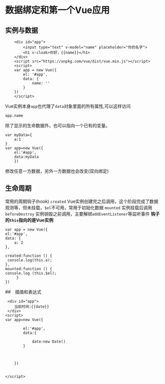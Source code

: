
# 数据绑定和第一个Vue应用


## 实例与数据
```
    <div id="app">
        <input type="text" v-model="name" placeholder="你的名字">
        <h1 v-cloak>你好，{{name}}</h1>
    </div>
    <script src="https://unpkg.com/vue/dist/vue.min.js"></script>
    <script>
    var app = new Vue({
        el: '#app',
        data: {
            name: ''
        }
    })
    </script>
```

Vue实例本身`app`也代理了`data`对象里面的所有属性,可以这样访问
```
app.name
```

除了显示的生命数据外，也可以指向一个已有的变量。
```
var myData={
    a:1
}
var app=new Vue({
    el:'#app',
    data:myData
    })
```
修改任意一方数据，另外一方数据也会改变(双向绑定)


## 生命周期

常用的周期钩子(hook)
`created` Vue实例创建完之后调用，这个阶段完成了数据观测等，但未挂载，`$el`不可用，常用于初始化数据
`mounted` 实例挂载后调用
`beforeDestroy` 实例销毁之前调用，主要解绑`addEventListener`等监听事件
 **钩子的`this`指向的是Vue实例**   

```
var app = new Vue({
el:'#app',
data: {
    a: 2
}, 

created:function () {
 console.log(this.a); 
},
mounted:function () {
console.log (this.$el); 
     }
})
```
##　插值和表达式
```
 <div id="app">
    当前时间:{{date}}
 </div>
<script>
var app=new Vue({
    
        el:'#app',
        data:{

            date:new Date()
        }
        


    })


</script>


```


